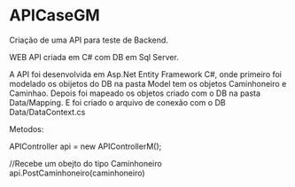# APICaseGM
Criação de uma API para teste de Backend.

WEB API criada em C# com DB em Sql Server.

A API foi desenvolvida em Asp.Net Entity Framework C#, onde primeiro foi modelado os obijetos do DB na pasta Model tem os objetos Caminhoneiro e Caminhao.
Depois foi mapeado os objetos criado com o DB na pasta Data/Mapping.
E foi criado o arquivo de conexão com o DB Data/DataContext.cs

Metodos:

APIController api = new APIControllerM();

//Recebe um obejto do tipo Caminhoneiro
api.PostCaminhoneiro(caminhoneiro)
